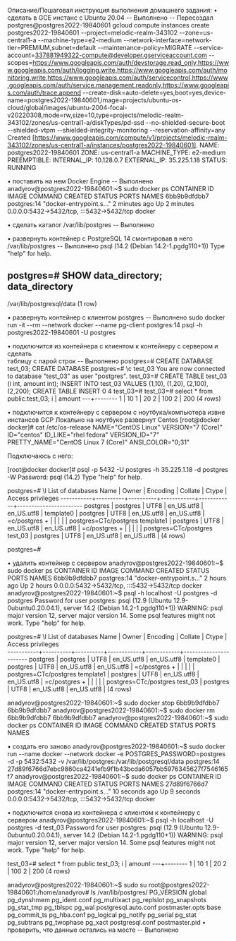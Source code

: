 Описание/Пошаговая инструкция выполнения домашнего задания:
• сделать в GCE инстанс с Ubuntu 20.04 -- Выполнено
-- Пересоздал postgres@postgres2022-19840601
gcloud compute instances create postgres2022-19840601 --project=melodic-realm-343102 --zone=us-central1-a --machine-type=e2-medium --network-interface=network-tier=PREMIUM,subnet=default --maintenance-policy=MIGRATE --service-account=337881949322-compute@developer.gserviceaccount.com --scopes=https://www.googleapis.com/auth/devstorage.read_only,https://www.googleapis.com/auth/logging.write,https://www.googleapis.com/auth/monitoring.write,https://www.googleapis.com/auth/servicecontrol,https://www.googleapis.com/auth/service.management.readonly,https://www.googleapis.com/auth/trace.append --create-disk=auto-delete=yes,boot=yes,device-name=postgres2022-19840601,image=projects/ubuntu-os-cloud/global/images/ubuntu-2004-focal-v20220308,mode=rw,size=10,type=projects/melodic-realm-343102/zones/us-central1-a/diskTypes/pd-ssd --no-shielded-secure-boot --shielded-vtpm --shielded-integrity-monitoring --reservation-affinity=any
Created [https://www.googleapis.com/compute/v1/projects/melodic-realm-343102/zones/us-central1-a/instances/postgres2022-19840601].
NAME: postgres2022-19840601
ZONE: us-central1-a
MACHINE_TYPE: e2-medium
PREEMPTIBLE:
INTERNAL_IP: 10.128.0.7
EXTERNAL_IP: 35.225.1.18
STATUS: RUNNING

• поставить на нем Docker Engine  -- Выполнено
anadyrov@postgres2022-19840601:~$ sudo docker ps
CONTAINER ID   IMAGE         COMMAND                  CREATED         STATUS         PORTS                                       NAMES
6bb9b9dfdbb7   postgres:14   "docker-entrypoint.s…"   2 minutes ago   Up 2 minutes   0.0.0.0:5432->5432/tcp, :::5432->5432/tcp   docker

• сделать каталог /var/lib/postgres  -- Выполнено

• развернуть контейнер с PostgreSQL 14 смонтировав в него /var/lib/postgres -- Выполнено
psql (14.2 (Debian 14.2-1.pgdg110+1))
Type "help" for help.

postgres=# SHOW data_directory;
      data_directory      
--------------------------
 /var/lib/postgresql/data
(1 row)

• развернуть контейнер с клиентом postgres  -- Выполнено
sudo docker run -it --rm --network docker --name pg-client postgres:14 psql -h postgres2022-19840601 -U postgres

• подключится из контейнера с клиентом к контейнеру с сервером и сделать  
таблицу с парой строк  -- Выполнено
postgres=# CREATE DATABASE test_03;
CREATE DATABASE
postgres=# \c test_03
You are now connected to database "test_03" as user "postgres".
test_03=# CREATE TABLE test_03 (i int, amount int);
INSERT INTO test_03 VALUES (1,10), (1,20), (2,100), (2,200); 
CREATE TABLE
INSERT 0 4
test_03=# 
test_03=# select * from public.test_03;
 i | amount 
---+--------
 1 |     10
 1 |     20
 2 |    100
 2 |    200
(4 rows)

• подключится к контейнеру с сервером с ноутбука/компьютера извне инстансов GCP
Локально на ноутбуке развернут Centos
[root@docker docker]# cat /etc/os-release
NAME="CentOS Linux"
VERSION="7 (Core)"
ID="centos"
ID_LIKE="rhel fedora"
VERSION_ID="7"
PRETTY_NAME="CentOS Linux 7 (Core)"
ANSI_COLOR="0;31"

Подключаюсь с него:

[root@docker docker]# psql -p 5432 -U postgres -h 35.225.1.18 -d postgres -W
Password:
psql (14.2)
Type "help" for help.

postgres=# \l
                                 List of databases
   Name    |  Owner   | Encoding |  Collate   |   Ctype    |   Access privileges
-----------+----------+----------+------------+------------+-----------------------
 postgres  | postgres | UTF8     | en_US.utf8 | en_US.utf8 |
 template0 | postgres | UTF8     | en_US.utf8 | en_US.utf8 | =c/postgres          +
           |          |          |            |            | postgres=CTc/postgres
 template1 | postgres | UTF8     | en_US.utf8 | en_US.utf8 | =c/postgres          +
           |          |          |            |            | postgres=CTc/postgres
 test_03   | postgres | UTF8     | en_US.utf8 | en_US.utf8 |
(4 rows)

postgres=#

• удалить контейнер с сервером
anadyrov@postgres2022-19840601:~$ sudo docker ps
CONTAINER ID   IMAGE         COMMAND                  CREATED       STATUS       PORTS                                       NAMES
6bb9b9dfdbb7   postgres:14   "docker-entrypoint.s…"   2 hours ago   Up 2 hours   0.0.0.0:5432->5432/tcp, :::5432->5432/tcp   docker
anadyrov@postgres2022-19840601:~$ psql -h localhost -U postgres -d postgres
Password for user postgres: 
psql (12.9 (Ubuntu 12.9-0ubuntu0.20.04.1), server 14.2 (Debian 14.2-1.pgdg110+1))
WARNING: psql major version 12, server major version 14.
         Some psql features might not work.
Type "help" for help.

postgres=# \l
                                 List of databases
   Name    |  Owner   | Encoding |  Collate   |   Ctype    |   Access privileges   
-----------+----------+----------+------------+------------+-----------------------
 postgres  | postgres | UTF8     | en_US.utf8 | en_US.utf8 | 
 template0 | postgres | UTF8     | en_US.utf8 | en_US.utf8 | =c/postgres          +
           |          |          |            |            | postgres=CTc/postgres
 template1 | postgres | UTF8     | en_US.utf8 | en_US.utf8 | =c/postgres          +
           |          |          |            |            | postgres=CTc/postgres
 test_03   | postgres | UTF8     | en_US.utf8 | en_US.utf8 | 
(4 rows)

anadyrov@postgres2022-19840601:~$ sudo docker stop 6bb9b9dfdbb7
6bb9b9dfdbb7
anadyrov@postgres2022-19840601:~$ sudo docker rm 6bb9b9dfdbb7
6bb9b9dfdbb7
anadyrov@postgres2022-19840601:~$ sudo docker ps
CONTAINER ID   IMAGE     COMMAND   CREATED   STATUS    PORTS     NAMES

• создать его заново
anadyrov@postgres2022-19840601:~$ sudo docker run --name docker --network docker -e POSTGRES_PASSWORD=postgres -d -p 5432:5432 -v /var/lib/postgres:/var/lib/postgresql/data postgres:14
27d89f6766d7ebc9860ca4241efb9f1b43bcda6057bb5976345627f7546165f7
anadyrov@postgres2022-19840601:~$ sudo docker ps
CONTAINER ID   IMAGE         COMMAND                  CREATED          STATUS         PORTS                                       NAMES
27d89f6766d7   postgres:14   "docker-entrypoint.s…"   10 seconds ago   Up 9 seconds   0.0.0.0:5432->5432/tcp, :::5432->5432/tcp   docker

• подключится снова из контейнера с клиентом к контейнеру с сервером
anadyrov@postgres2022-19840601:~$ psql -h localhost -U postgres -d test_03
Password for user postgres: 
psql (12.9 (Ubuntu 12.9-0ubuntu0.20.04.1), server 14.2 (Debian 14.2-1.pgdg110+1))
WARNING: psql major version 12, server major version 14.
         Some psql features might not work.
Type "help" for help.

test_03=# select * from public.test_03;
 i | amount 
---+--------
 1 |     10
 1 |     20
 2 |    100
 2 |    200
(4 rows)

anadyrov@postgres2022-19840601:~$ sudo su
root@postgres2022-19840601:/home/anadyrov# ls /var/lib/postgres/
PG_VERSION  global        pg_dynshmem  pg_ident.conf  pg_multixact  pg_replslot  pg_snapshots  pg_stat_tmp  pg_tblspc    pg_wal   postgresql.auto.conf  postmaster.opts
base        pg_commit_ts  pg_hba.conf  pg_logical     pg_notify     pg_serial    pg_stat       pg_subtrans  pg_twophase  pg_xact  postgresql.conf       postmaster.pid
• проверить, что данные остались на месте     -- Выполнено
